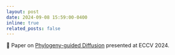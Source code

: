 ```yaml
---
layout: post
date: 2024-09-08 15:59:00-0400
inline: true
related_posts: false
---
```


:page_facing_up: Paper on [Phylogeny-guided Diffusion](https://arxiv.org/abs/2408.00160) presented at ECCV 2024.
